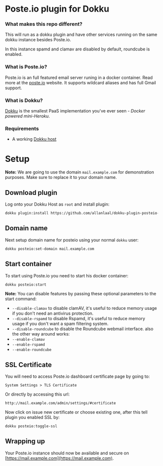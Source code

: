 # Poste.io plugin for Dokku 

### What makes this repo different?

This will run as a dokku plugin and have other services running on the same dokku instance besides Poste.io.

In this instance spamd and clamav are disabled by default, roundcube is enabled.

### What is Poste.io?

Poste.io is an full featured email server runing in a docker container. Read more at the [poste.io](https://poste.io/) website.
It supports wildcard aliases and has full Gmail support.

### What is Dokku?

[Dokku](http://dokku.viewdocs.io/dokku/) is the smallest PaaS implementation
you've ever seen - _Docker powered mini-Heroku_.

### Requirements
* A working [Dokku host](http://dokku.viewdocs.io/dokku/getting-started/installation/)

# Setup

**Note:** We are going to use the domain `mail.example.com` for demonstration
purposes. Make sure to replace it to your domain name.

## Download plugin
Log onto your Dokku Host as `root` and install plugin:
```bash
dokku plugin:install https://github.com/allanlaal/dokku-plugin-posteio-service.git
```

## Domain name
Next setup domain name for posteio using your normal `dokku` user:

```bash
dokku posteio:set-domain mail.example.com
```

## Start container
To start using Poste.io you need to start his docker container:

``` bash
dokku posteio:start
```

**Note:**
You can disable features by passing these optional parameters to the start command:
- `--disable-clamav` to disable clamAV, it's useful to reduce memory usage if you don't need an antivirus protection.
- `--disable-rspamd` to disable Rspamd, it's useful to reduce memory usage if you don't want a spam filtering system.
- `--disable-roundcube` to disable the Roundcube webmail interface.
also the other way around works:
- `--enable-clamav`
- `--enable-rspamd`
- `--enable-roundcube`

## SSL Certificate

You will need to access Poste.io dashboard certificate page by going to:
```
System Settings > TLS Certificate
```
Or directly by accessing this url:
```
http://mail.example.com/admin/settings/#certificate
```

Now click on issue new certificate or choose existing one, after this tell plugin you enabled SSL by:
```bash
dokku posteio:toggle-ssl
```

## Wrapping up

Your Poste.io instance should now be available and secure on [https://mail.example.com](https://mail.example.com).
